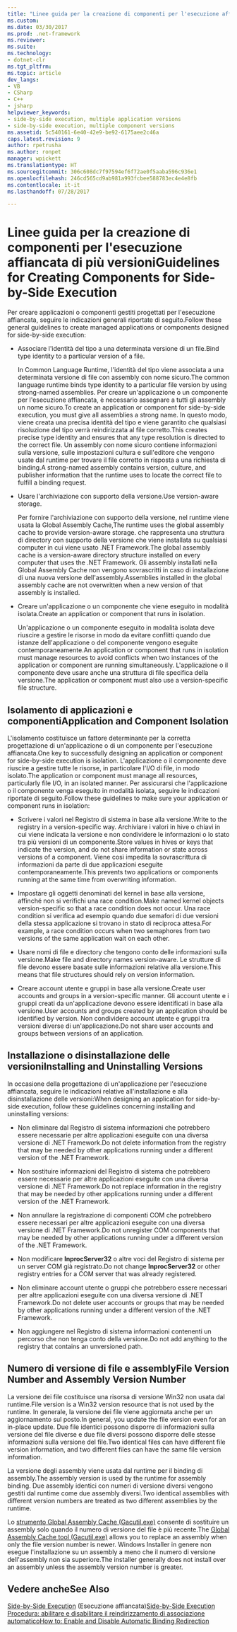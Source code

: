 ```yaml
---
title: "Linee guida per la creazione di componenti per l'esecuzione affiancata di più versioni"
ms.custom: 
ms.date: 03/30/2017
ms.prod: .net-framework
ms.reviewer: 
ms.suite: 
ms.technology:
- dotnet-clr
ms.tgt_pltfrm: 
ms.topic: article
dev_langs:
- VB
- CSharp
- C++
- jsharp
helpviewer_keywords:
- side-by-side execution, multiple application versions
- side-by-side execution, multiple component versions
ms.assetid: 5c540161-6e40-42e9-be92-6175aee2c46a
caps.latest.revision: 9
author: rpetrusha
ms.author: ronpet
manager: wpickett
ms.translationtype: HT
ms.sourcegitcommit: 306c608dc7f97594ef6f72ae0f5aaba596c936e1
ms.openlocfilehash: 246cd565cd9ab981a993fcbee588783ec4e4e8fb
ms.contentlocale: it-it
ms.lasthandoff: 07/28/2017

---
```

# <a name="guidelines-for-creating-components-for-side-by-side-execution"></a><span data-ttu-id="4462c-102">Linee guida per la creazione di componenti per l'esecuzione affiancata di più versioni</span><span class="sxs-lookup"><span data-stu-id="4462c-102">Guidelines for Creating Components for Side-by-Side Execution</span></span>
<span data-ttu-id="4462c-103">Per creare applicazioni o componenti gestiti progettati per l'esecuzione affiancata, seguire le indicazioni generali riportate di seguito.</span><span class="sxs-lookup"><span data-stu-id="4462c-103">Follow these general guidelines to create managed applications or components designed for side-by-side execution:</span></span>  
  
-   <span data-ttu-id="4462c-104">Associare l'identità del tipo a una determinata versione di un file.</span><span class="sxs-lookup"><span data-stu-id="4462c-104">Bind type identity to a particular version of a file.</span></span>  
  
     <span data-ttu-id="4462c-105">In Common Language Runtime, l'identità del tipo viene associata a una determinata versione di file con assembly con nome sicuro.</span><span class="sxs-lookup"><span data-stu-id="4462c-105">The common language runtime binds type identity to a particular file version by using strong-named assemblies.</span></span> <span data-ttu-id="4462c-106">Per creare un'applicazione o un componente per l'esecuzione affiancata, è necessario assegnare a tutti gli assembly un nome sicuro.</span><span class="sxs-lookup"><span data-stu-id="4462c-106">To create an application or component for side-by-side execution, you must give all assemblies a strong name.</span></span> <span data-ttu-id="4462c-107">In questo modo, viene creata una precisa identità del tipo e viene garantito che qualsiasi risoluzione del tipo verrà reindirizzata al file corretto.</span><span class="sxs-lookup"><span data-stu-id="4462c-107">This creates precise type identity and ensures that any type resolution is directed to the correct file.</span></span> <span data-ttu-id="4462c-108">Un assembly con nome sicuro contiene informazioni sulla versione, sulle impostazioni cultura e sull'editore che vengono usate dal runtime per trovare il file corretto in risposta a una richiesta di binding.</span><span class="sxs-lookup"><span data-stu-id="4462c-108">A strong-named assembly contains version, culture, and publisher information that the runtime uses to locate the correct file to fulfill a binding request.</span></span>  
  
-   <span data-ttu-id="4462c-109">Usare l'archiviazione con supporto della versione.</span><span class="sxs-lookup"><span data-stu-id="4462c-109">Use version-aware storage.</span></span>  
  
     <span data-ttu-id="4462c-110">Per fornire l'archiviazione con supporto della versione, nel runtime viene usata la Global Assembly Cache,</span><span class="sxs-lookup"><span data-stu-id="4462c-110">The runtime uses the global assembly cache to provide version-aware storage.</span></span> <span data-ttu-id="4462c-111">che rappresenta una struttura di directory con supporto della versione che viene installata su qualsiasi computer in cui viene usato .NET Framework.</span><span class="sxs-lookup"><span data-stu-id="4462c-111">The global assembly cache is a version-aware directory structure installed on every computer that uses the .NET Framework.</span></span> <span data-ttu-id="4462c-112">Gli assembly installati nella Global Assembly Cache non vengono sovrascritti in caso di installazione di una nuova versione dell'assembly.</span><span class="sxs-lookup"><span data-stu-id="4462c-112">Assemblies installed in the global assembly cache are not overwritten when a new version of that assembly is installed.</span></span>  
  
-   <span data-ttu-id="4462c-113">Creare un'applicazione o un componente che viene eseguito in modalità isolata.</span><span class="sxs-lookup"><span data-stu-id="4462c-113">Create an application or component that runs in isolation.</span></span>  
  
     <span data-ttu-id="4462c-114">Un'applicazione o un componente eseguito in modalità isolata deve riuscire a gestire le risorse in modo da evitare conflitti quando due istanze dell'applicazione o del componente vengono eseguite contemporaneamente.</span><span class="sxs-lookup"><span data-stu-id="4462c-114">An application or component that runs in isolation must manage resources to avoid conflicts when two instances of the application or component are running simultaneously.</span></span> <span data-ttu-id="4462c-115">L'applicazione o il componente deve usare anche una struttura di file specifica della versione.</span><span class="sxs-lookup"><span data-stu-id="4462c-115">The application or component must also use a version-specific file structure.</span></span>  
  
## <a name="application-and-component-isolation"></a><span data-ttu-id="4462c-116">Isolamento di applicazioni e componenti</span><span class="sxs-lookup"><span data-stu-id="4462c-116">Application and Component Isolation</span></span>  
 <span data-ttu-id="4462c-117">L'isolamento costituisce un fattore determinante per la corretta progettazione di un'applicazione o di un componente per l'esecuzione affiancata.</span><span class="sxs-lookup"><span data-stu-id="4462c-117">One key to successfully designing an application or component for side-by-side execution is isolation.</span></span> <span data-ttu-id="4462c-118">L'applicazione o il componente deve riuscire a gestire tutte le risorse, in particolare l'I/O di file, in modo isolato.</span><span class="sxs-lookup"><span data-stu-id="4462c-118">The application or component must manage all resources, particularly file I/O, in an isolated manner.</span></span> <span data-ttu-id="4462c-119">Per assicurarsi che l'applicazione o il componente venga eseguito in modalità isolata, seguire le indicazioni riportate di seguito.</span><span class="sxs-lookup"><span data-stu-id="4462c-119">Follow these guidelines to make sure your application or component runs in isolation:</span></span>  
  
-   <span data-ttu-id="4462c-120">Scrivere i valori nel Registro di sistema in base alla versione.</span><span class="sxs-lookup"><span data-stu-id="4462c-120">Write to the registry in a version-specific way.</span></span> <span data-ttu-id="4462c-121">Archiviare i valori in hive o chiavi in cui viene indicata la versione e non condividere le informazioni o lo stato tra più versioni di un componente.</span><span class="sxs-lookup"><span data-stu-id="4462c-121">Store values in hives or keys that indicate the version, and do not share information or state across versions of a component.</span></span> <span data-ttu-id="4462c-122">Viene così impedita la sovrascrittura di informazioni da parte di due applicazioni eseguite contemporaneamente.</span><span class="sxs-lookup"><span data-stu-id="4462c-122">This prevents two applications or components running at the same time from overwriting information.</span></span>  
  
-   <span data-ttu-id="4462c-123">Impostare gli oggetti denominati del kernel in base alla versione, affinché non si verifichi una race condition.</span><span class="sxs-lookup"><span data-stu-id="4462c-123">Make named kernel objects version-specific so that a race condition does not occur.</span></span> <span data-ttu-id="4462c-124">Una race condition si verifica ad esempio quando due semafori di due versioni della stessa applicazione si trovano in stato di reciproca attesa.</span><span class="sxs-lookup"><span data-stu-id="4462c-124">For example, a race condition occurs when two semaphores from two versions of the same application wait on each other.</span></span>  
  
-   <span data-ttu-id="4462c-125">Usare nomi di file e directory che tengono conto delle informazioni sulla versione.</span><span class="sxs-lookup"><span data-stu-id="4462c-125">Make file and directory names version-aware.</span></span> <span data-ttu-id="4462c-126">Le strutture di file devono essere basate sulle informazioni relative alla versione.</span><span class="sxs-lookup"><span data-stu-id="4462c-126">This means that file structures should rely on version information.</span></span>  
  
-   <span data-ttu-id="4462c-127">Creare account utente e gruppi in base alla versione.</span><span class="sxs-lookup"><span data-stu-id="4462c-127">Create user accounts and groups in a version-specific manner.</span></span> <span data-ttu-id="4462c-128">Gli account utente e i gruppi creati da un'applicazione devono essere identificati in base alla versione.</span><span class="sxs-lookup"><span data-stu-id="4462c-128">User accounts and groups created by an application should be identified by version.</span></span> <span data-ttu-id="4462c-129">Non condividere account utente e gruppi tra versioni diverse di un'applicazione.</span><span class="sxs-lookup"><span data-stu-id="4462c-129">Do not share user accounts and groups between versions of an application.</span></span>  
  
## <a name="installing-and-uninstalling-versions"></a><span data-ttu-id="4462c-130">Installazione o disinstallazione delle versioni</span><span class="sxs-lookup"><span data-stu-id="4462c-130">Installing and Uninstalling Versions</span></span>  
 <span data-ttu-id="4462c-131">In occasione della progettazione di un'applicazione per l'esecuzione affiancata, seguire le indicazioni relative all'installazione e alla disinstallazione delle versioni:</span><span class="sxs-lookup"><span data-stu-id="4462c-131">When designing an application for side-by-side execution, follow these guidelines concerning installing and uninstalling versions:</span></span>  
  
-   <span data-ttu-id="4462c-132">Non eliminare dal Registro di sistema informazioni che potrebbero essere necessarie per altre applicazioni eseguite con una diversa versione di .NET Framework.</span><span class="sxs-lookup"><span data-stu-id="4462c-132">Do not delete information from the registry that may be needed by other applications running under a different version of the .NET Framework.</span></span>  
  
-   <span data-ttu-id="4462c-133">Non sostituire informazioni del Registro di sistema che potrebbero essere necessarie per altre applicazioni eseguite con una diversa versione di .NET Framework.</span><span class="sxs-lookup"><span data-stu-id="4462c-133">Do not replace information in the registry that may be needed by other applications running under a different version of the .NET Framework.</span></span>  
  
-   <span data-ttu-id="4462c-134">Non annullare la registrazione di componenti COM che potrebbero essere necessari per altre applicazioni eseguite con una diversa versione di .NET Framework.</span><span class="sxs-lookup"><span data-stu-id="4462c-134">Do not unregister COM components that may be needed by other applications running under a different version of the .NET Framework.</span></span>  
  
-   <span data-ttu-id="4462c-135">Non modificare **InprocServer32** o altre voci del Registro di sistema per un server COM già registrato.</span><span class="sxs-lookup"><span data-stu-id="4462c-135">Do not change **InprocServer32** or other registry entries for a COM server that was already registered.</span></span>  
  
-   <span data-ttu-id="4462c-136">Non eliminare account utente o gruppi che potrebbero essere necessari per altre applicazioni eseguite con una diversa versione di .NET Framework.</span><span class="sxs-lookup"><span data-stu-id="4462c-136">Do not delete user accounts or groups that may be needed by other applications running under a different version of the .NET Framework.</span></span>  
  
-   <span data-ttu-id="4462c-137">Non aggiungere nel Registro di sistema informazioni contenenti un percorso che non tenga conto della versione.</span><span class="sxs-lookup"><span data-stu-id="4462c-137">Do not add anything to the registry that contains an unversioned path.</span></span>  
  
## <a name="file-version-number-and-assembly-version-number"></a><span data-ttu-id="4462c-138">Numero di versione di file e assembly</span><span class="sxs-lookup"><span data-stu-id="4462c-138">File Version Number and Assembly Version Number</span></span>  
 <span data-ttu-id="4462c-139">La versione dei file costituisce una risorsa di versione Win32 non usata dal runtime.</span><span class="sxs-lookup"><span data-stu-id="4462c-139">File version is a Win32 version resource that is not used by the runtime.</span></span> <span data-ttu-id="4462c-140">In generale, la versione dei file viene aggiornata anche per un aggiornamento sul posto.</span><span class="sxs-lookup"><span data-stu-id="4462c-140">In general, you update the file version even for an in-place update.</span></span> <span data-ttu-id="4462c-141">Due file identici possono disporre di informazioni sulla versione del file diverse e due file diversi possono disporre delle stesse informazioni sulla versione del file.</span><span class="sxs-lookup"><span data-stu-id="4462c-141">Two identical files can have different file version information, and two different files can have the same file version information.</span></span>  
  
 <span data-ttu-id="4462c-142">La versione degli assembly viene usata dal runtime per il binding di assembly.</span><span class="sxs-lookup"><span data-stu-id="4462c-142">The assembly version is used by the runtime for assembly binding.</span></span> <span data-ttu-id="4462c-143">Due assembly identici con numeri di versione diversi vengono gestiti dal runtime come due assembly diversi.</span><span class="sxs-lookup"><span data-stu-id="4462c-143">Two identical assemblies with different version numbers are treated as two different assemblies by the runtime.</span></span>  
  
 <span data-ttu-id="4462c-144">Lo [strumento Global Assembly Cache (Gacutil.exe)](../../../docs/framework/tools/gacutil-exe-gac-tool.md) consente di sostituire un assembly solo quando il numero di versione del file è più recente.</span><span class="sxs-lookup"><span data-stu-id="4462c-144">The [Global Assembly Cache tool (Gacutil.exe)](../../../docs/framework/tools/gacutil-exe-gac-tool.md) allows you to replace an assembly when only the file version number is newer.</span></span> <span data-ttu-id="4462c-145">Windows Installer in genere non esegue l'installazione su un assembly a meno che il numero di versione dell'assembly non sia superiore.</span><span class="sxs-lookup"><span data-stu-id="4462c-145">The installer generally does not install over an assembly unless the assembly version number is greater.</span></span>  
  
## <a name="see-also"></a><span data-ttu-id="4462c-146">Vedere anche</span><span class="sxs-lookup"><span data-stu-id="4462c-146">See Also</span></span>  
 <span data-ttu-id="4462c-147">[Side-by-Side Execution](../../../docs/framework/deployment/side-by-side-execution.md)  (Esecuzione affiancata)</span><span class="sxs-lookup"><span data-stu-id="4462c-147">[Side-by-Side Execution](../../../docs/framework/deployment/side-by-side-execution.md) </span></span>  
 [<span data-ttu-id="4462c-148">Procedura: abilitare e disabilitare il reindirizzamento di associazione automatico</span><span class="sxs-lookup"><span data-stu-id="4462c-148">How to: Enable and Disable Automatic Binding Redirection</span></span>](../../../docs/framework/configure-apps/how-to-enable-and-disable-automatic-binding-redirection.md)

